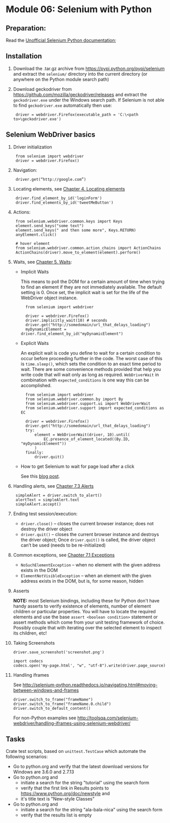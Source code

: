 # Module 06: Selenium with Python

## Preparation:

Read the
[Unofficial Selenium Python documentation](http://selenium-python.readthedocs.io/);

## Installation

1. Download the .tar.gz archive from https://pypi.python.org/pypi/selenium and
   extract the `selenium/` directory into the current directory (or anywhere on the
   Python module search path)
2. Download geckodriver from https://github.com/mozilla/geckodriver/releases and
   extract the `geckodriver.exe` under the Windows search path. If Selenium is not
   able to find `geckodriver.exe` automatically then use:

        driver = webdriver.Firefox(executable_path = 'C:\<path to>\geckodriver.exe')

## Selenium WebDriver basics

1. Driver initialization

        from selenium import webdriver
        driver = webdriver.Firefox()

2. Navigation:

        driver.get(“http://google.com”)


3. Locating elements, see
   [Chapter 4. Locating elements](http://selenium-python.readthedocs.io/locating-elements.html)

        driver.find_element_by_id('loginForm')
        driver.find_elements_by_id('tweetMeButton')

4. Actions:

        from selenium.webdriver.common.keys import Keys
        element.send_keys("some text")
        element.send_keys(" and then some more", Keys.RETURN)
        anyElement.click()
        
        # hover element
        from selenium.webdriver.common.action_chains import ActionChains
        ActionChains(driver).move_to_element(element).perform()

5. Waits, see [Chapter 5. Waits](http://selenium-python.readthedocs.io/waits.html):

    - Implicit Waits

        This means to poll the DOM for a certain amount of time when trying to find an element
        if they are not immediately available. The default setting is 0. Once set, the implicit
        wait is set for the life of the WebDriver object instance.


            from selenium import webdriver

            driver = webdriver.Firefox()
            driver.implicitly_wait(10) # seconds
            driver.get("http://somedomain/url_that_delays_loading")
            myDynamicElement = driver.find_element_by_id("myDynamicElement")


    - Explicit Waits

        An explicit wait is code you define to wait for a certain condition to occur before proceeding
        further in the code. The worst case of this is `time.sleep()`, which sets the condition to an
        exact time period to wait. There are some convenience methods provided that help you write code
        that will wait only as long as required. `WebDriverWait` in combination with `expected_conditions`
        is one way this can be accomplished.

            from selenium import webdriver
            from selenium.webdriver.common.by import By
            from selenium.webdriver.support.ui import WebDriverWait
            from selenium.webdriver.support import expected_conditions as EC

            driver = webdriver.Firefox()
            driver.get("http://somedomain/url_that_delays_loading")
            try:
                element = WebDriverWait(driver, 10).until(
                    EC.presence_of_element_located((By.ID, "myDynamicElement"))
                )
            finally:
                driver.quit()

    - How to get Selenium to wait for page load after a click

        See this
        [blog post](http://www.obeythetestinggoat.com/how-to-get-selenium-to-wait-for-page-load-after-a-click.html).


6. Handling alerts, see
   [Chapter 7.3 Alerts](http://selenium-python.readthedocs.io/api.html#module-selenium.webdriver.common.alert)


        simpleAlert = driver.switch_to_alert()
        alertText = simpleAlert.text
        simpleAlert.accept()


7. Ending test session/execution:
    - `driver.close()` – closes the current browser instance; does not destroy the driver object
    - `driver.quit()` – closes the current browser instance and destroys the driver object;
      Once `driver.quit()` is called, the driver object can’t be used (needs to be re-initialized)

8. Common exceptions, see
   [Chapter 7.1 Exceptions](http://selenium-python.readthedocs.io/api.html#module-selenium.common.exceptions)
    - `NoSuchElementException` – when no element with the given address exists in the DOM
    - `ElementNotVisibleException` – when an element with the given address exists in the DOM, but is, for some reason, hidden

9. Asserts

    **NOTE:** most Selenium bindings, including these for Python don't have handy asserts to verify
    existence of elements, number of element children or particular properties. You will have to
    locate the required elements and use the base `assert <boolean condition>` statement or assert
    methods which come from your unit testing framework of choice. Possibly couple that with iterating
    over the selected element to inspect its children, etc!

10. Taking Screenshots

        driver.save_screenshot('screenshot.png')
        
        import codecs
        codecs.open('my-page.html', "w", "utf-8").write(driver.page_source)

11. Handling iframes

    See http://selenium-python.readthedocs.io/navigating.html#moving-between-windows-and-frames

        driver.switch_to_frame("frameName")
        driver.switch_to_frame("frameName.0.child")
        driver.switch_to_default_content()

    For non-Python examples see http://toolsqa.com/selenium-webdriver/handling-iframes-using-selenium-webdriver/


## Tasks

Crate test scripts, based on `unittest.TestCase` which automate the following scenarios:

* Go to python.org and verify that the latest download versions for Windows are 3.6.0 and 2.7.13
* Go to python.org and
    - initiate a search for the string "tutorial" using the search form
    - verify that the first link in Results points to https://www.python.org/doc/newstyle and
    - it's title text is "New-style Classes"
* Go to python.org and
    - initiate a search for the string "ala-bala-nica" using the search form
    - verify that the results list is empty
